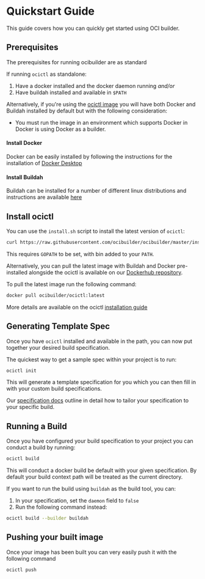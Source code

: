 # Quickstart Guide

This guide covers how you can quickly get started using OCI builder.

## Prerequisites

The prerequisites for running ocibuilder are as standard

If running `ocictl` as standalone:
1. Have a docker installed and the docker daemon running
*and/or*
2. Have buildah installed and available in `$PATH`

Alternatively, if you're using the [ocictl image](https://cloud.docker.com/u/ocibuilder/repository/docker/ocibuilder/ocictl) you will
have both Docker and Buildah installed by default but with the following consideration:

* You must run the image in an environment which supports Docker in Docker is using Docker as a builder.

#### Install Docker

Docker can be easily installed by following the instructions for the installation of [Docker Desktop](https://www.docker.com/products/docker-desktop)

#### Install Buildah

Buildah can be installed for a number of different linux distributions and instructions are available [here](https://github.com/containers/buildah/blob/master/install.md)

## Install ocictl

You can use the `install.sh` script to install the latest version of `ocictl`:

```bash
curl https://raw.githubusercontent.com/ocibuilder/ocibuilder/master/install.sh | sh
```

This requires `GOPATH` to be set, with bin added to your `PATH`.

Alternatively, you can pull the latest image with Buildah and Docker pre-installed alongside the ocictl is available on our 
[Dockerhub repository](https://cloud.docker.com/u/ocibuilder/repository/docker/ocibuilder/ocictl).

To pull the latest image run the following command:

```bash
docker pull ocibuilder/ocictl:latest
```

More details are available on the ocictl [installation guide](./installation.md)

## Generating Template Spec

Once you have `ocictl` installed and available in the path, you can now put together your desired build specification.

The quickest way to get a sample spec within your project is to run:

```bash
ocictl init
```

This will generate a template specification for you which you can then fill in with your custom build specifications.

Our [specification docs](https://github.com/ocibuilder/docs/blob/master/spec/specification.md) outline in detail how to tailor your specification
to your specific build.

## Running a Build

Once you have configured your build specification to your project you can conduct a build by running:

```bash
ocictl build
```

This will conduct a docker build be default with your given specification. By default your build context path will be treated as the current
directory.

If you want to run the build using `buildah` as the build tool, you can:

1. In your specification, set the `daemon` field to `false`
2. Run the following command instead:

```bash
ocictl build --builder buildah
```

## Pushing your built image

Once your image has been built you can very easily push it with the following command

```bash
ocictl push
```



